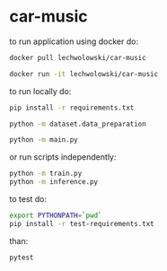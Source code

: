 # car-music

to run application using docker do:
```bash
docker pull lechwolowski/car-music

docker run -it lechwolowski/car-music
```

to run locally do:

```bash
pip install -r requirements.txt
```

```bash
python -m dataset.data_preparation
```

```bash
python -m main.py
```

or run scripts independently:
```bash
python -m train.py
python -m inference.py
```

to test do:
```bash
export PYTHONPATH=`pwd`
pip install -r test-requirements.txt
```
than:
```bash
pytest
```